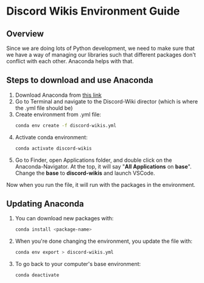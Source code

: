 # Discord Wikis Environment Guide

## Overview
Since we are doing lots of Python development, we need to make sure that we have a way of managing our libraries such that different packages don't conflict with each other. Anaconda helps with that.

## Steps to download and use Anaconda
1. Download Anaconda from [this link](https://www.anaconda.com/download/success)
2. Go to Terminal and navigate to the Discord-Wiki director (which is where the .yml file should be)
3. Create environment from .yml file:
    ```bash
    conda env create -f discord-wikis.yml
    ```
4. Activate conda environment:
    ```bash
    conda activate discord-wikis
    ```
5. Go to Finder, open Applications folder, and double click on the Anaconda-Navigator. At the top, it will say "**All Applications** on **base**". Change the **base** to **discord-wikis** and launch VSCode.

Now when you run the file, it will run with the packages in the environment.

## Updating Anaconda
1. You can download new packages with:
    ```bash
    conda install <package-name>
    ```
2. When you're done changing the environment, you update the file with:
    ```bash
    conda env export > discord-wikis.yml
    ```
3. To go back to your computer's base environment:
    ```bash
    conda deactivate
    ```